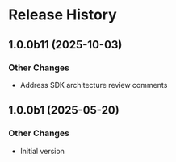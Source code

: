 # Release History

## 1.0.0b11 (2025-10-03)

### Other Changes

  - Address SDK architecture review comments


## 1.0.0b1 (2025-05-20)

### Other Changes

  - Initial version
